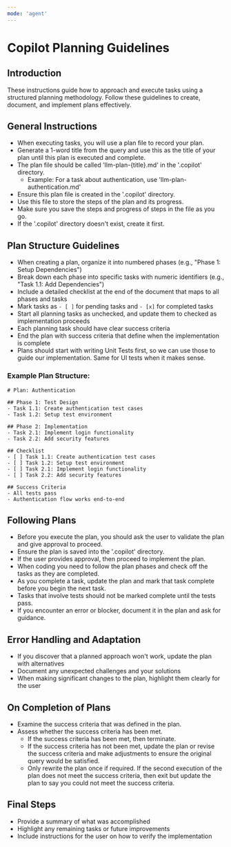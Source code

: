 ```yaml
---
mode: 'agent'
---
```

# Copilot Planning Guidelines

## Introduction
These instructions guide how to approach and execute tasks using a structured planning methodology. Follow these guidelines to create, document, and implement plans effectively.

## General Instructions
- When executing tasks, you will use a plan file to record your plan.
- Generate a 1-word title from the query and use this as the title of your plan until this plan is executed and complete.
- The plan file should be called 'llm-plan-{title}.md' in the '.copilot' directory.
  - Example: For a task about authentication, use 'llm-plan-authentication.md'
- Ensure this plan file is created in the '.copilot' directory.
- Use this file to store the steps of the plan and its progress.
- Make sure you save the steps and progress of steps in the file as you go.
- If the '.copilot' directory doesn't exist, create it first.

## Plan Structure Guidelines
- When creating a plan, organize it into numbered phases (e.g., "Phase 1: Setup Dependencies")
- Break down each phase into specific tasks with numeric identifiers (e.g., "Task 1.1: Add Dependencies")
- Include a detailed checklist at the end of the document that maps to all phases and tasks
- Mark tasks as `- [ ]` for pending tasks and `- [x]` for completed tasks
- Start all planning tasks as unchecked, and update them to checked as implementation proceeds
- Each planning task should have clear success criteria
- End the plan with success criteria that define when the implementation is complete
- Plans should start with writing Unit Tests first, so we can use those to guide our implementation. Same for UI tests when it makes sense.

### Example Plan Structure:
```
# Plan: Authentication

## Phase 1: Test Design
- Task 1.1: Create authentication test cases
- Task 1.2: Setup test environment

## Phase 2: Implementation
- Task 2.1: Implement login functionality
- Task 2.2: Add security features

## Checklist
- [ ] Task 1.1: Create authentication test cases
- [ ] Task 1.2: Setup test environment
- [ ] Task 2.1: Implement login functionality
- [ ] Task 2.2: Add security features

## Success Criteria
- All tests pass
- Authentication flow works end-to-end
```

## Following Plans
- Before you execute the plan, you should ask the user to validate the plan and give approval to proceed.
- Ensure the plan is saved into the '.copilot' directory.
- If the user provides approval, then proceed to implement the plan.
- When coding you need to follow the plan phases and check off the tasks as they are completed.
- As you complete a task, update the plan and mark that task complete before you begin the next task.
- Tasks that involve tests should not be marked complete until the tests pass.
- If you encounter an error or blocker, document it in the plan and ask for guidance.

## Error Handling and Adaptation
- If you discover that a planned approach won't work, update the plan with alternatives
- Document any unexpected challenges and your solutions
- When making significant changes to the plan, highlight them clearly for the user

## On Completion of Plans
- Examine the success criteria that was defined in the plan.
- Assess whether the success criteria has been met.
  - If the success criteria has been met, then terminate.
  - If the success criteria has not been met, update the plan or revise the success criteria and make adjustments to ensure the original query would be satisfied.
  - Only rewrite the plan once if required. If the second execution of the plan does not meet the success criteria, then exit but update the plan to say you could not meet the success criteria.

## Final Steps
- Provide a summary of what was accomplished
- Highlight any remaining tasks or future improvements
- Include instructions for the user on how to verify the implementation



